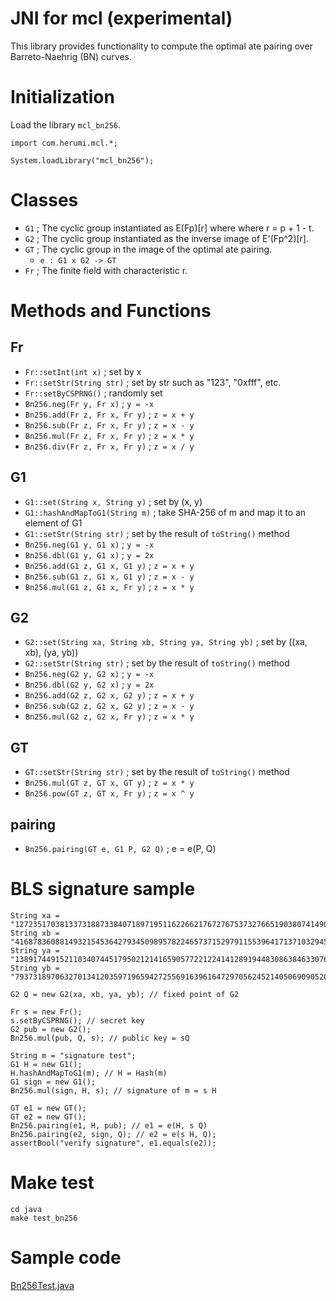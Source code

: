 # JNI for mcl (experimental)
This library provides functionality to compute the optimal ate pairing
over Barreto-Naehrig (BN) curves.

# Initialization
Load the library `mcl_bn256`.
```
import com.herumi.mcl.*;

System.loadLibrary("mcl_bn256");
```

# Classes
* `G1` ; The cyclic group instantiated as E(Fp)[r] where where r = p + 1 - t.
* `G2` ; The cyclic group instantiated as the inverse image of E'(Fp^2)[r].
* `GT` ; The cyclic group in the image of the optimal ate pairing.
    * `e : G1 x G2 -> GT`
* `Fr` ; The finite field with characteristic r.

# Methods and Functions
## Fr
* `Fr::setInt(int x)` ; set by x
* `Fr::setStr(String str)` ; set by str such as "123", "0xfff", etc.
* `Fr::setByCSPRNG()` ; randomly set
* `Bn256.neg(Fr y, Fr x)` ; `y = -x`
* `Bn256.add(Fr z, Fr x, Fr y)` ; `z = x + y`
* `Bn256.sub(Fr z, Fr x, Fr y)` ; `z = x - y`
* `Bn256.mul(Fr z, Fr x, Fr y)` ; `z = x * y`
* `Bn256.div(Fr z, Fr x, Fr y)` ; `z = x / y`

## G1

* `G1::set(String x, String y)` ; set by (x, y)
* `G1::hashAndMapToG1(String m)` ; take SHA-256 of m and map it to an element of G1
* `G1::setStr(String str)` ; set by the result of `toString()` method
* `Bn256.neg(G1 y, G1 x)` ; `y = -x`
* `Bn256.dbl(G1 y, G1 x)` ; `y = 2x`
* `Bn256.add(G1 z, G1 x, G1 y)` ; `z = x + y`
* `Bn256.sub(G1 z, G1 x, G1 y)` ; `z = x - y`
* `Bn256.mul(G1 z, G1 x, Fr y)` ; `z = x * y`

## G2

* `G2::set(String xa, String xb, String ya, String yb)` ; set by ((xa, xb), (ya, yb))
* `G2::setStr(String str)` ; set by the result of `toString()` method
* `Bn256.neg(G2 y, G2 x)` ; `y = -x`
* `Bn256.dbl(G2 y, G2 x)` ; `y = 2x`
* `Bn256.add(G2 z, G2 x, G2 y)` ; `z = x + y`
* `Bn256.sub(G2 z, G2 x, G2 y)` ; `z = x - y`
* `Bn256.mul(G2 z, G2 x, Fr y)` ; `z = x * y`

## GT

* `GT::setStr(String str)` ; set by the result of `toString()` method
* `Bn256.mul(GT z, GT x, GT y)` ; `z = x * y`
* `Bn256.pow(GT z, GT x, Fr y)` ; `z = x ^ y`

## pairing
* `Bn256.pairing(GT e, G1 P, G2 Q)` ; e = e(P, Q)

# BLS signature sample
```
String xa = "12723517038133731887338407189719511622662176727675373276651903807414909099441";
String xb = "4168783608814932154536427934509895782246573715297911553964171371032945126671";
String ya = "13891744915211034074451795021214165905772212241412891944830863846330766296736";
String yb = "7937318970632701341203597196594272556916396164729705624521405069090520231616";

G2 Q = new G2(xa, xb, ya, yb); // fixed point of G2

Fr s = new Fr();
s.setByCSPRNG(); // secret key
G2 pub = new G2();
Bn256.mul(pub, Q, s); // public key = sQ

String m = "signature test";
G1 H = new G1();
H.hashAndMapToG1(m); // H = Hash(m)
G1 sign = new G1();
Bn256.mul(sign, H, s); // signature of m = s H

GT e1 = new GT();
GT e2 = new GT();
Bn256.pairing(e1, H, pub); // e1 = e(H, s Q)
Bn256.pairing(e2, sign, Q); // e2 = e(s H, Q);
assertBool("verify signature", e1.equals(e2));
```

# Make test
```
cd java
make test_bn256
```

# Sample code
[Bn256Test.java](https://github.com/herumi/mcl/blob/master/java/Bn256Test.java)
